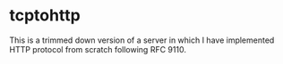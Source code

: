# tcptohttp
This is a trimmed down version of a server in which I have implemented HTTP protocol from scratch following RFC 9110.
